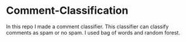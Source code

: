 # Comment-Classification
In this repo I made a comment classifier.
This classifier can classify comments as spam or no spam.
I used bag of words and random forest.
